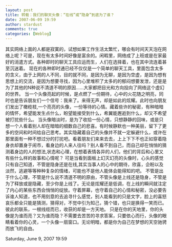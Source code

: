 ```yaml
---
layout: post
title: 转载：我们的聊天头像：“在线”或“隐身”到底为了谁？
date: 2007-06-09 19:59
author: stardust
comments: true
categories: [Weblog]
---
```

其实网络上面的人都是寂寞的，试想如果工作生活太繁忙，哪会有时间天天泡在网络上呢？可是，现在有太多时间好像是富余的。闲暇里，网络成了上班或是在家最好的消遣方式。各种即时的聊天工具应运而生，人们在选择着，也在其中流连着甚至沉迷着。
现在的各种即时通已经不仅仅是一个简单的聊天工具，里面包含太多的含义，由于上网的人不同，目的就不同，是因为无聊，是因为空虚，是因为想有思想上的交流，是因为想要寻找，因为心里堆积了太多的的郁闷想要发泄，还是是为了其他的N种说不清道不明的原因……大家都把目光和方向投向了网络这个虚幻的世界。
当一个头像亮起的时候，是点燃了一份期待，心中的火花随之明亮，同时也是告诉朋友们一个信号：我来了。来得无声，却是如此的炫耀。此时也向朋友们发出了橄榄枝,一个亮亮的头像，一份等待的心情。藏着些许的秘密，有种暗暗的情怀，希望能发生点什么，盼望能接受到什么，希翼能邂逅到什么，却又不希望被打扰些什么。
当头像暗淡时，是为了收拾一份心情，只想静静的回味，或是只想一个人看着别人却在暗暗的细数自己的悲喜。有时候静默也一种美丽，留下了更多的空间和时间给自己思考。其实隐藏着自己的头像并不就一定躲避什么，或许在那里面有一种不想过分的打扰吧。看着朋友们来来去去，上上下下不也正如穿着隐身衣却置身于闹市，看身边的人来人往吗？别人看不到自己，而自己却在悄悄的猜测着身边的人的想法,状态和心理，在想着表情各异的人们，他们的背后和心里又有些什么样的故事和心情呢？
可是当看到面板上幻灭幻亮的头像时，心头的感觉只有自己知道，不管是隐身还是在线,其实当事人的心中的期待，欣喜，企盼以及淡然，逃避等等种种复杂的情绪，可能也不是他人能体会能得知的吧。
不管是出于什么心理，不管是什么说不清道不明的原由，不管头像是上线还是隐身，不管是为了释放或是隐藏，至少你是上线了。无论是炫耀还是低调，在上线的瞬间就注定了内心的某些东西会悄悄的绽放。守着屏幕，也守着自己的心情和秘密，没必要告诉谁人知道，也不用刻意的去追寻什么感觉，别人能看到的只是文字，脸上的喜怒哀乐都全只能是猜测，猜得对，不觉中引为知己，猜个错，也只是换得一笑而已。彼此的联系，一根线缆而已，收获的却是一方天地。
只是在你的天地里，你的头像是为谁而亮？又为谁而隐？不需要去苦苦的寻求答案，只要依心而行，头像的眼睛看着你的心灵，一个头像一扇窗口。无论明暗，都是你为自己在梦想的天空驰骋而放飞的自由。

Saturday, June 9, 2007 19:59
